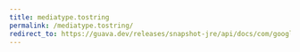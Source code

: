 ```yaml
---
title: mediatype.tostring
permalink: /mediatype.tostring/
redirect_to: https://guava.dev/releases/snapshot-jre/api/docs/com/google/common/net/MediaType.html#toString--
---
```

